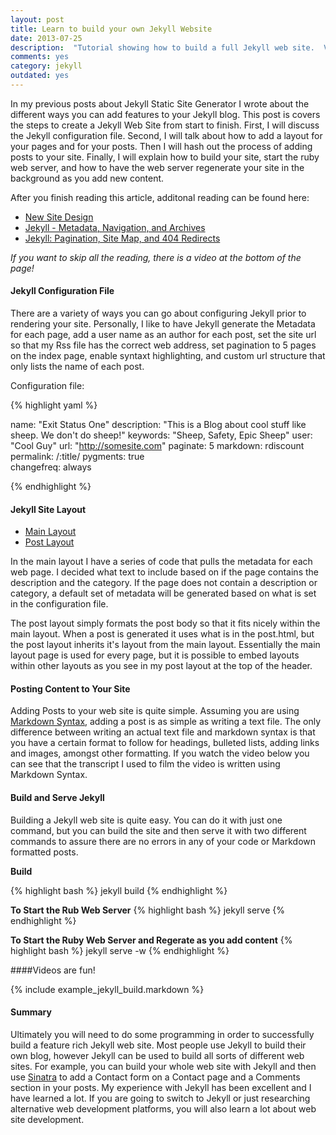 ```yaml
---
layout: post
title: Learn to build your own Jekyll Website
date: 2013-07-25
description:  "Tutorial showing how to build a full Jekyll web site.  Video included."
comments: yes
category: jekyll
outdated: yes
---
```


In my previous posts about Jekyll Static Site Generator I wrote about the different ways you can add features to your Jekyll blog.  This post is covers the steps to create a Jekyll Web Site from start to finish.  First, I will discuss the Jekyll configuration file.  Second, I will talk about how to add a layout for your pages and for your posts.  Then I will hash out the process of adding posts to your site.  Finally, I will explain how to build your site, start the ruby web server, and how to have the web server regenerate your site in the background as you add new content.

After you finish reading this article, additonal reading can be found here:

-  [New Site Design](http://exitstatusone.com/new-site-design/)
-  [Jekyll - Metadata, Navigation, and Archives](http://exitstatusone.com/jekyll-metadata-navigation-archives/)
-  [Jekyll: Pagination, Site Map, and 404 Redirects](http://exitstatusone.com/jekyll-modifications/)

_If you want to skip all the reading, there is a video at the bottom of the page!_

#### Jekyll Configuration File


There are a variety of ways you can go about configuring Jekyll prior to rendering your site.  Personally, I like to have Jekyll generate the Metadata for each page, add a user name as an author for each post, set the site url so that my Rss file has the correct web address, set pagination to 5 pages on the index page, enable syntaxt highlighting, and custom url structure that only lists the name of each post.

Configuration file:

{% highlight yaml %}

name: "Exit Status One"
description: "This is a Blog about cool stuff like sheep.  We don't do sheep!" 
keywords: "Sheep, Safety, Epic Sheep"
user: "Cool Guy" 
url: "http://somesite.com"
paginate: 5 
markdown: rdiscount
permalink: /:title/
pygments: true  
changefreq: always 

{% endhighlight %}

#### Jekyll Site Layout

-  [Main Layout](/assets/default.html.txt)
-  [Post Layout](/assets/post.html.txt)

In the main layout I have a series of code that pulls the metadata for each web page.  I decided what text to include based on if the page contains the description and the category.  If the page does not contain a description or category, a default set of metadata will be generated based on what is set in the configuration file.  

The post layout simply formats the post body so that it fits nicely within the main layout.  When a post is generated it uses what is in the post.html, but the post layout inherits it's layout from the main layout.  Essentially the main layout page is used for every page, but it is possible to embed layouts within other layouts as you see in my post layout at the top of the header.

#### Posting Content to Your Site

Adding Posts to your web site is quite simple.  Assuming you are using [Markdown Syntax](http://daringfireball.net/projects/markdown/), adding a post is as simple as writing a text file.  The only difference between writing an actual text file and markdown syntax is that you have a certain format to follow for headings, bulleted lists, adding links and images, amongst other formatting.  If you watch the video below you can see that the transcript I used to film the video is written using Markdown Syntax.


#### Build and Serve Jekyll

Building a Jekyll web site is quite easy.  You can do it with just one command, but you can build the site and then serve it with two different commands to assure there are no errors in any of your code or Markdown formatted posts.

__Build__


{% highlight bash %}
jekyll build
{% endhighlight %}

__To Start the Rub Web Server__
{% highlight bash %}
jekyll serve
{% endhighlight %}

__To Start the Ruby Web Server and Regerate as you add content__
{% highlight bash %}
jekyll serve -w
{% endhighlight %}


####Videos are fun!

{% include example_jekyll_build.markdown %}




#### Summary

Ultimately you will need to do some programming in order to successfully build a feature rich Jekyll web site.  Most people use Jekyll to build their own blog, however Jekyll can be used to build all sorts of different web sites.  For example, you can build your whole web site with Jekyll and then use [Sinatra](http://www.sinatrarb.com/) to add a Contact form on a Contact page and a Comments section in your posts.  My experience with Jekyll has been excellent and I have learned a lot. If you are going to switch to Jekyll or just researching alternative web development platforms, you will also learn a lot about web site development.
